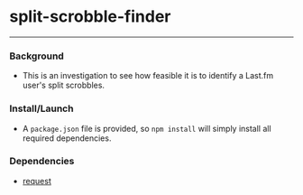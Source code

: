 # split-scrobble-finder
---

### Background

* This is an investigation to see how feasible it is to identify a Last.fm user's split scrobbles.

### Install/Launch

* A `package.json` file is provided, so `npm install` will simply install all required dependencies.

### Dependencies

* [request](https://www.npmjs.com/package/request)

